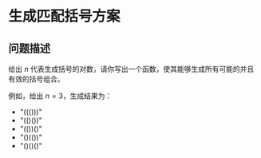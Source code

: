 # 生成匹配括号方案

## 问题描述

给出 $n$ 代表生成括号的对数，请你写出一个函数，使其能够生成所有可能的并且有效的括号组合。

例如，给出 $n = 3$，生成结果为：

- "((()))"
- "(()())"
- "(())()"
- "()(())"
- "()()()"
